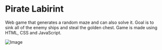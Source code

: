 # Pirate Labirint

Web game that generates a random maze and can also solve it. Goal is to sink all of the enemy ships and steal the golden chest.
Game is made using HTML, CSS and JavaScript.  
  
    
![Image](hhttps://github.com/mevljas/Pirate-Labirint/blob/master/image.png)
